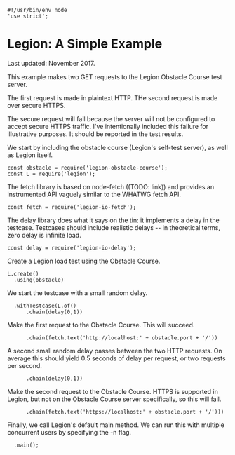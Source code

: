 	#!/usr/bin/env node
	'use strict';

Legion: A Simple Example
========================

Last updated: November 2017.

This example makes two GET requests to the Legion Obstacle Course test server.

The first request is made in plaintext HTTP. THe second request is made over
secure HTTPS.

The secure request will fail because the server will not be configured to
accept secure HTTPS traffic. I've intentionally included this failure for
illustrative purposes. It should be reported in the test results.

We start by including the obstacle course (Legion's self-test server),
as well as Legion itself.

	const obstacle = require('legion-obstacle-course');
	const L = require('legion');

The fetch library is based on node-fetch ((TODO: link)) and provides an
instrumented API vaguely similar to the WHATWG fetch API.

	const fetch = require('legion-io-fetch');

The delay library does what it says on the tin: it implements a delay in the
testcase. Testcases should include realistic delays -- in theoretical terms,
zero delay is infinite load.

	const delay = require('legion-io-delay');

Create a Legion load test using the Obstacle Course.

	L.create()
	  .using(obstacle)

We start the testcase with a small random delay.

	  .withTestcase(L.of()
	      .chain(delay(0,1))

Make the first request to the Obstacle Course. This will succeed.

	      .chain(fetch.text('http://localhost:' + obstacle.port + '/'))

A second small random delay passes between the two HTTP requests.
On average this should yield 0.5 seconds of delay per request, or
two requests per second.

	      .chain(delay(0,1))

Make the second request to the Obstacle Course. HTTPS is supported in Legion,
but not on the Obstacle Course server specifically, so this will fail.

	      .chain(fetch.text('https://localhost:' + obstacle.port + '/')))

Finally, we call Legion's default main method. We can run this with multiple
concurrent users by specifying the -n flag.

	  .main();
